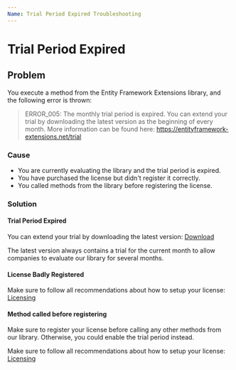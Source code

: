 ```yaml
---
Name: Trial Period Expired Troubleshooting
---
```


# Trial Period Expired

## Problem

You execute a method from the Entity Framework Extensions library, and the following error is thrown:

> ERROR_005: The monthly trial period is expired. You can extend your trial by downloading the latest version as the beginning of every month. More information can be found here: https://entityframework-extensions.net/trial

### Cause

- You are currently evaluating the library and the trial period is expired.
- You have purchased the license but didn't register it correctly.
- You called methods from the library before registering the license.

### Solution

#### Trial Period Expired

You can extend your trial by downloading the latest version: [Download](/download)

The latest version always contains a trial for the current month to allow companies to evaluate our library for several months.

#### License Badly Registered

Make sure to follow all recommendations about how to setup your license: [Licensing](/licensing)

#### Method called before registering

Make sure to register your license before calling any other methods from our library. Otherwise, you could enable the trial period instead.

Make sure to follow all recommendations about how to setup your license: [Licensing](/licensing)
